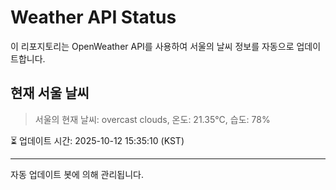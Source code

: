 
# Weather API Status

이 리포지토리는 OpenWeather API를 사용하여 서울의 날씨 정보를 자동으로 업데이트합니다.

## 현재 서울 날씨
> 서울의 현재 날씨: overcast clouds, 온도: 21.35°C, 습도: 78%

⏳ 업데이트 시간: 2025-10-12 15:35:10 (KST)

---
자동 업데이트 봇에 의해 관리됩니다.
